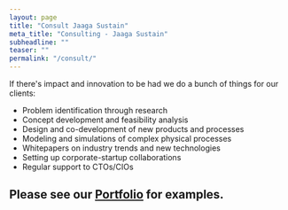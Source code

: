 ```yaml
---
layout: page
title: "Consult Jaaga Sustain"
meta_title: "Consulting - Jaaga Sustain"
subheadline: ""
teaser: ""
permalink: "/consult/"
---
```


If there's impact and innovation to be had we do a bunch of things for our clients:

- Problem identification through research
- Concept development and feasibility analysis
- Design and co-development of new products and processes
- Modeling and simulations of complex physical processes
- Whitepapers on industry trends and new technologies
- Setting up corporate-startup collaborations
- Regular support to CTOs/CIOs

## Please see our [Portfolio](/portfolio/) for examples.
